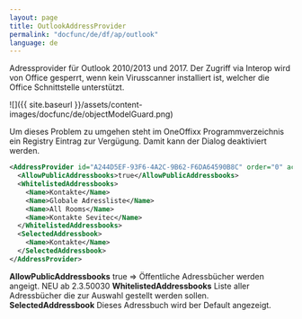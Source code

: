 ```yaml
---
layout: page
title: OutlookAddressProvider
permalink: "docfunc/de/df/ap/outlook"
language: de
---
```


Adressprovider für Outlook 2010/2013 und 2017. Der Zugriff via Interop wird von Office gesperrt, wenn kein Virusscanner installiert ist, welcher die Office Schnittstelle unterstützt. 

![]({{ site.baseurl }}/assets/content-images/docfunc/de/objectModelGuard.png)

Um dieses Problem zu umgehen steht im OneOffixx Programmverzeichnis ein Registry Eintrag zur Vergügung. Damit kann der Dialog deaktiviert werden.

```xml
<AddressProvider id="A244D5EF-93F6-4A2C-9B62-F6DA64590B8C" order="0" active="true">
  <AllowPublicAddressbooks>true</AllowPublicAddressbooks>
  <WhitelistedAddressbooks>
    <Name>Kontakte</Name>
    <Name>Globale Adressliste</Name>
    <Name>All Rooms</Name>
    <Name>Kontakte Sevitec</Name>
  </WhitelistedAddressbooks>
  <SelectedAddressbook>
    <Name>Kontakte</Name>
  </SelectedAddressbook>
</AddressProvider>
```

__AllowPublicAddressbooks__ true => Öffentliche Adressbücher werden angeigt.
<span class="label label-info">NEU ab 2.3.50030</span>
__WhitelistedAddressbooks__ Liste aller Adressbücher die zur Auswahl gestellt werden sollen.
__SelectedAddressbook__ Dieses Adressbuch wird ber Default angezeigt.
